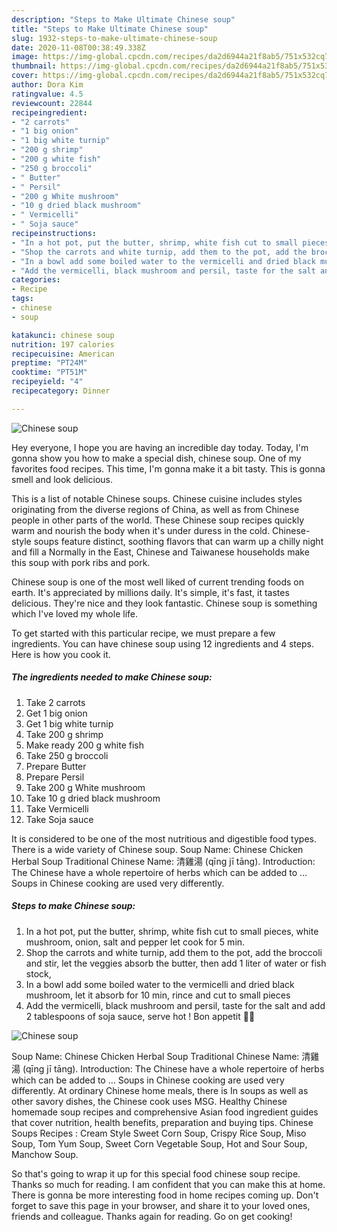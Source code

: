 ```yaml
---
description: "Steps to Make Ultimate Chinese soup"
title: "Steps to Make Ultimate Chinese soup"
slug: 1932-steps-to-make-ultimate-chinese-soup
date: 2020-11-08T00:38:49.338Z
image: https://img-global.cpcdn.com/recipes/da2d6944a21f8ab5/751x532cq70/chinese-soup-recipe-main-photo.jpg
thumbnail: https://img-global.cpcdn.com/recipes/da2d6944a21f8ab5/751x532cq70/chinese-soup-recipe-main-photo.jpg
cover: https://img-global.cpcdn.com/recipes/da2d6944a21f8ab5/751x532cq70/chinese-soup-recipe-main-photo.jpg
author: Dora Kim
ratingvalue: 4.5
reviewcount: 22844
recipeingredient:
- "2 carrots"
- "1 big onion"
- "1 big white turnip"
- "200 g shrimp"
- "200 g white fish"
- "250 g broccoli"
- " Butter"
- " Persil"
- "200 g White mushroom"
- "10 g dried black mushroom"
- " Vermicelli"
- " Soja sauce"
recipeinstructions:
- "In a hot pot, put the butter, shrimp, white fish cut to small pieces, white mushroom, onion, salt and pepper let cook for 5 min."
- "Shop the carrots and white turnip, add them to the pot, add the broccoli and stir, let the veggies absorb the butter, then add 1 liter of water or fish stock,"
- "In a bowl add some boiled water to the vermicelli and dried black mushroom, let it absorb for 10 min, rince and cut to small pieces"
- "Add the vermicelli, black mushroom and persil, taste for the salt and add 2 tablespoons of soja sauce, serve hot ! Bon appetit 💃🏻"
categories:
- Recipe
tags:
- chinese
- soup

katakunci: chinese soup 
nutrition: 197 calories
recipecuisine: American
preptime: "PT24M"
cooktime: "PT51M"
recipeyield: "4"
recipecategory: Dinner

---
```



![Chinese soup](https://img-global.cpcdn.com/recipes/da2d6944a21f8ab5/751x532cq70/chinese-soup-recipe-main-photo.jpg)

Hey everyone, I hope you are having an incredible day today. Today, I'm gonna show you how to make a special dish, chinese soup. One of my favorites food recipes. This time, I'm gonna make it a bit tasty. This is gonna smell and look delicious.

This is a list of notable Chinese soups. Chinese cuisine includes styles originating from the diverse regions of China, as well as from Chinese people in other parts of the world. These Chinese soup recipes quickly warm and nourish the body when it&#39;s under duress in the cold. Chinese-style soups feature distinct, soothing flavors that can warm up a chilly night and fill a Normally in the East, Chinese and Taiwanese households make this soup with pork ribs and pork.

Chinese soup is one of the most well liked of current trending foods on earth. It's appreciated by millions daily. It's simple, it's fast, it tastes delicious. They're nice and they look fantastic. Chinese soup is something which I've loved my whole life.


To get started with this particular recipe, we must prepare a few ingredients. You can have chinese soup using 12 ingredients and 4 steps. Here is how you cook it.

<!--inarticleads1-->

##### The ingredients needed to make Chinese soup:

1. Take 2 carrots
1. Get 1 big onion
1. Get 1 big white turnip
1. Take 200 g shrimp
1. Make ready 200 g white fish
1. Take 250 g broccoli
1. Prepare  Butter
1. Prepare  Persil
1. Take 200 g White mushroom
1. Take 10 g dried black mushroom
1. Take  Vermicelli
1. Take  Soja sauce


It is considered to be one of the most nutritious and digestible food types. There is a wide variety of Chinese soup. Soup Name: Chinese Chicken Herbal Soup Traditional Chinese Name: 清雞湯 (qīng jī tāng). Introduction: The Chinese have a whole repertoire of herbs which can be added to … Soups in Chinese cooking are used very differently. 

<!--inarticleads2-->

##### Steps to make Chinese soup:

1. In a hot pot, put the butter, shrimp, white fish cut to small pieces, white mushroom, onion, salt and pepper let cook for 5 min.
1. Shop the carrots and white turnip, add them to the pot, add the broccoli and stir, let the veggies absorb the butter, then add 1 liter of water or fish stock,
1. In a bowl add some boiled water to the vermicelli and dried black mushroom, let it absorb for 10 min, rince and cut to small pieces
1. Add the vermicelli, black mushroom and persil, taste for the salt and add 2 tablespoons of soja sauce, serve hot ! Bon appetit 💃🏻
<img src="//assets-global.cpcdn.com/assets/icons/button_play-2c75c40dde080a61004c1f40b05d8f140eaff45d7e9e6481dc71c63d2e7c4909.png" alt="Chinese soup">

Soup Name: Chinese Chicken Herbal Soup Traditional Chinese Name: 清雞湯 (qīng jī tāng). Introduction: The Chinese have a whole repertoire of herbs which can be added to … Soups in Chinese cooking are used very differently. At ordinary Chinese home meals, there is In soups as well as other savory dishes, the Chinese cook uses MSG. Healthy Chinese homemade soup recipes and comprehensive Asian food ingredient guides that cover nutrition, health benefits, preparation and buying tips. Chinese Soups Recipes : Cream Style Sweet Corn Soup, Crispy Rice Soup, Miso Soup, Tom Yum Soup, Sweet Corn Vegetable Soup, Hot and Sour Soup, Manchow Soup. 

So that's going to wrap it up for this special food chinese soup recipe. Thanks so much for reading. I am confident that you can make this at home. There is gonna be more interesting food in home recipes coming up. Don't forget to save this page in your browser, and share it to your loved ones, friends and colleague. Thanks again for reading. Go on get cooking!
